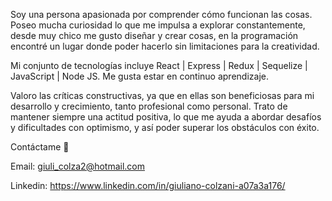 Soy una persona apasionada por comprender cómo funcionan las cosas. Poseo mucha curiosidad lo que me impulsa a explorar constantemente, 
desde muy chico me gusto diseñar y crear cosas, en la programación encontré un lugar donde poder hacerlo sin limitaciones para la creatividad.

Mi conjunto de tecnologías incluye React | Express | Redux | Sequelize | JavaScript | Node JS. Me gusta estar en continuo aprendizaje. 

Valoro las críticas constructivas, ya que en ellas son beneficiosas para mi desarrollo y crecimiento, tanto profesional como personal.
Trato de mantener siempre una actitud positiva, lo que me ayuda a abordar desafíos y dificultades con optimismo, y así poder superar los obstáculos con éxito.

Contáctame 👋

Email:
giuli_colza2@hotmail.com

Linkedin:
https://www.linkedin.com/in/giuliano-colzani-a07a3a176/
